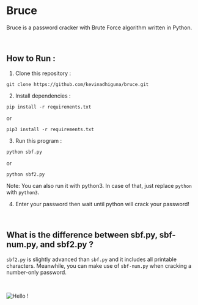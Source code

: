 # Bruce

Bruce is a password cracker with Brute Force algorithm written in Python.

<br />

<!--
## Demo

This is how this app looks :

### `sbf.py`

<img src="https://raw.githubusercontent.com/kevinadhiguna/bruce/master/demo/1.png" width="40%"></img>
<img src="https://raw.githubusercontent.com/kevinadhiguna/bruce/master/demo/2.png" width="50%"></img> 

### `sbf-num.py`

<img src="https://raw.githubusercontent.com/kevinadhiguna/bruce/master/demo/3.png" width="70%"></img> 
<img src="https://raw.githubusercontent.com/kevinadhiguna/bruce/master/demo/4.png" width="70%"></img> 

<br />
-->

## How to Run :

1. Clone this repository :
```
git clone https://github.com/kevinadhiguna/bruce.git
```

2. Install dependencies :
```
pip install -r requirements.txt
```

or

```
pip3 install -r requirements.txt
```

3. Run this program :
```
python sbf.py
``` 

or 

```
python sbf2.py
```

Note: You can also run it with python3. In case of that, just replace `python` with `python3`.

4. Enter your password then wait until python will crack your password!

<br />

## What is the difference between sbf.py, sbf-num.py, and sbf2.py ?

`sbf2.py` is slightly advanced than `sbf.py` and it includes all printable characters. Meanwhile, you can make use of `sbf-num.py` when cracking a number-only password.  

<br />

![Hello !](https://api.visitorbadge.io/api/VisitorHit?user=kevinadhiguna&repo=bruce&label=thanks%20for%20dropping%20in%20!&labelColor=%23000000&countColor=%23FFFFFF)
